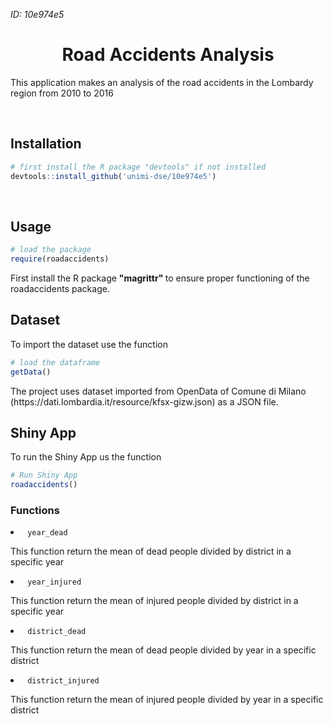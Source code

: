 <i> ID: 10e974e5 </i>

<h1 align="center">Road Accidents Analysis</h1>
<p> This application makes an analysis of the road accidents in the Lombardy region from 2010 to 2016 </p>
<br>

<h2> Installation</h2>

```R
# first install the R package "devtools" if not installed
devtools::install_github('unimi-dse/10e974e5')
```
<br>

<h2> Usage </h2>

```r
# load the package
require(roadaccidents)
``` 

<p> First install the R package <b> "magrittr" </b>  to ensure proper functioning of the roadaccidents package. 

<h2> Dataset </h2>
<p> To import the dataset use the function </p>

```r
# load the dataframe
getData()
```
<p> The project uses dataset imported from OpenData of Comune di Milano (https://dati.lombardia.it/resource/kfsx-gizw.json) as a JSON file. </p>

<h2> Shiny App </h2>
<p> To run the Shiny App us the function </p>

```r
# Run Shiny App
roadaccidents()
```

<h3> Functions </h3>
<li><code> year_dead</code></li>
<p> This function return the mean of dead people divided by district in a specific year</p>
<li><code> year_injured</code></li>
<p> This function return the mean of injured people divided by district in a specific year</p>
<li><code> district_dead</code></li>
<p> This function return the mean of dead people divided by year in a specific district</p>
<li><code> district_injured</code></li>
<p> This function return the mean of injured people divided by year in a specific district</p>

